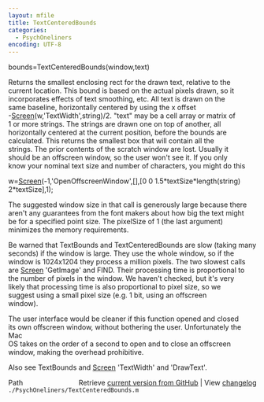 ```yaml
---
layout: mfile
title: TextCenteredBounds
categories:
  - PsychOneliners
encoding: UTF-8
---
```


bounds=TextCenteredBounds(window,text)  

Returns the smallest enclosing rect for the drawn text, relative to the  
current location. This bound is based on the actual pixels drawn, so it  
incorporates effects of text smoothing, etc. All text is drawn on the  
same baseline, horizontally centered by using the x offset  
-[Screen](/docs/Screen)(w,'TextWidth',string)/2. "text" may be a cell array or matrix of  
1 or more strings. The strings are drawn one on top of another, all  
horizontally centered at the current position, before the bounds are  
calculated. This returns the smallest box that will contain all the  
strings. The prior contents of the scratch window are lost. Usually it  
should be an offscreen window, so the user won't see it. If you only  
know your nominal text size and number of characters, you might do this  

w=[Screen](/docs/Screen)(-1,'OpenOffscreenWindow',[],[0 0 1.5\*textSize\*length(string) 2\*textSize],1);  

The suggested window size in that call is generously large because there  
aren't any guarantees from the font makers about how big the text might  
be for a specified point size. The pixelSize of 1 (the last argument)  
minimizes the memory requirements.  

Be warned that TextBounds and TextCenteredBounds are slow (taking many  
seconds) if the window is large. They use the whole window, so if the  
window is 1024x1204 they process a million pixels. The two slowest calls  
are [Screen](/docs/Screen) 'GetImage' and FIND. Their processing time is proportional to  
the number of pixels in the window. We haven't checked, but it's very  
likely that processing time is also proportional to pixel size, so we  
suggest using a small pixel size (e.g. 1 bit, using an offscreen  
window).  

The user interface would be cleaner if this function opened and closed  
its own offscreen window, without bothering the user. Unfortunately the Mac  
OS takes on the order of a second to open and to close an offscreen  
window, making the overhead prohibitive.  

Also see TextBounds and [Screen](/docs/Screen) 'TextWidth' and 'DrawText'.  


<div class="code_header" style="text-align:right;">
  <span style="float:left;">Path&nbsp;&nbsp;</span> <span class="counter">Retrieve <a href=
  "https://raw.github.com/Psychtoolbox-3/Psychtoolbox-3/beta/./PsychOneliners/TextCenteredBounds.m">current version from GitHub</a> | View <a href=
  "https://github.com/Psychtoolbox-3/Psychtoolbox-3/commits/beta/./PsychOneliners/TextCenteredBounds.m">changelog</a></span>
</div>
<div class="code">
  <code>./PsychOneliners/TextCenteredBounds.m</code>
</div>
